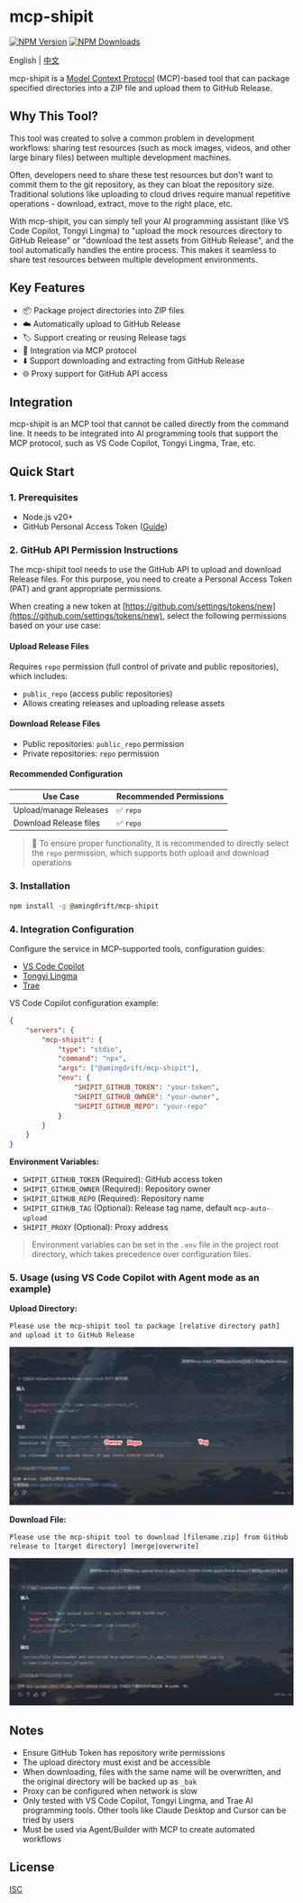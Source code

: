 # mcp-shipit

[![NPM Version](https://img.shields.io/npm/v/@amingdrift/mcp-shipit.svg)](https://npmjs.org/package/@amingdrift/mcp-shipit)
[![NPM Downloads](https://img.shields.io/npm/dm/@amingdrift/mcp-shipit.svg)](https://npmjs.org/package/@amingdrift/mcp-shipit)

English | [中文](README_zh-CN.md)

mcp-shipit is a [Model Context Protocol](https://modelcontextprotocol.io/introduction) (MCP)-based tool that can package specified directories into a ZIP file and upload them to GitHub Release.

## Why This Tool?

This tool was created to solve a common problem in development workflows: sharing test resources (such as mock images, videos, and other large binary files) between multiple development machines.

Often, developers need to share these test resources but don't want to commit them to the git repository, as they can bloat the repository size. Traditional solutions like uploading to cloud drives require manual repetitive operations - download, extract, move to the right place, etc.

With mcp-shipit, you can simply tell your AI programming assistant (like VS Code Copilot, Tongyi Lingma) to "upload the mock resources directory to GitHub Release" or "download the test assets from GitHub Release", and the tool automatically handles the entire process. This makes it seamless to share test resources between multiple development environments.

## Key Features

- 📦 Package project directories into ZIP files
- ☁️ Automatically upload to GitHub Release
- 🏷️ Support creating or reusing Release tags
- 🔌 Integration via MCP protocol
- ⬇️ Support downloading and extracting from GitHub Release
- 🌐 Proxy support for GitHub API access

## Integration

mcp-shipit is an MCP tool that cannot be called directly from the command line. It needs to be integrated into AI programming tools that support the MCP protocol, such as VS Code Copilot, Tongyi Lingma, Trae, etc.

## Quick Start

### 1. Prerequisites

- Node.js v20+
- GitHub Personal Access Token ([Guide](https://github.com/settings/tokens/new))

### 2. GitHub API Permission Instructions

The mcp-shipit tool needs to use the GitHub API to upload and download Release files. For this purpose, you need to create a Personal Access Token (PAT) and grant appropriate permissions.

When creating a new token at [https://github.com/settings/tokens/new](https://github.com/settings/tokens/new), select the following permissions based on your use case:

#### Upload Release Files

Requires `repo` permission (full control of private and public repositories), which includes:

- `public_repo` (access public repositories)
- Allows creating releases and uploading release assets

#### Download Release Files

- Public repositories: `public_repo` permission
- Private repositories: `repo` permission

#### Recommended Configuration

| Use Case               | Recommended Permissions |
| ---------------------- | ----------------------- |
| Upload/manage Releases | ✅ `repo`               |
| Download Release files | ✅ `repo`               |

> 📌 To ensure proper functionality, it is recommended to directly select the `repo` permission, which supports both upload and download operations

### 3. Installation

```bash
npm install -g @amingdrift/mcp-shipit
```

### 4. Integration Configuration

Configure the service in MCP-supported tools, configuration guides:

- [VS Code Copilot](https://vscode.js.cn/docs/copilot/customization/mcp-servers#_add-an-mcp-server)
- [Tongyi Lingma](https://help.aliyun.com/zh/lingma/user-guide/guide-for-using-mcp#d60f59f38ap5c)
- [Trae](https://docs.trae.ai/ide/model-context-protocol?_lang=zh#0b1e1b2c)

VS Code Copilot configuration example:

```json
{
    "servers": {
        "mcp-shipit": {
            "type": "stdio",
            "command": "npx",
            "args": ["@amingdrift/mcp-shipit"],
            "env": {
                "SHIPIT_GITHUB_TOKEN": "your-token",
                "SHIPIT_GITHUB_OWNER": "your-owner",
                "SHIPIT_GITHUB_REPO": "your-repo"
            }
        }
    }
}
```

**Environment Variables:**

- `SHIPIT_GITHUB_TOKEN` (Required): GitHub access token
- `SHIPIT_GITHUB_OWNER` (Required): Repository owner
- `SHIPIT_GITHUB_REPO` (Required): Repository name
- `SHIPIT_GITHUB_TAG` (Optional): Release tag name, default `mcp-auto-upload`
- `SHIPIT_PROXY` (Optional): Proxy address

> Environment variables can be set in the `.env` file in the project root directory, which takes precedence over configuration files.

### 5. Usage (using VS Code Copilot with Agent mode as an example)

**Upload Directory:**

```
Please use the mcp-shipit tool to package [relative directory path] and upload it to GitHub Release
```

![Upload Illustration](./doc/upload.png)

**Download File:**

```
Please use the mcp-shipit tool to download [filename.zip] from GitHub release to [target directory] [merge|overwrite]
```

![Download Illustration](./doc/download.png)

## Notes

- Ensure GitHub Token has repository write permissions
- The upload directory must exist and be accessible
- When downloading, files with the same name will be overwritten, and the original directory will be backed up as `_bak`
- Proxy can be configured when network is slow
- Only tested with VS Code Copilot, Tongyi Lingma, and Trae AI programming tools. Other tools like Claude Desktop and Cursor can be tried by users
- Must be used via Agent/Builder with MCP to create automated workflows

## License

[ISC](LICENSE)
